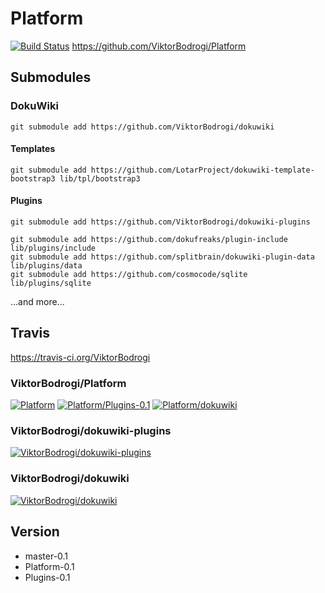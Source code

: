# Platform

[![Build Status](https://travis-ci.org/ViktorBodrogi/Platform.svg)](https://travis-ci.org/ViktorBodrogi/Platform)
 https://github.com/ViktorBodrogi/Platform

## Submodules

### DokuWiki
    git submodule add https://github.com/ViktorBodrogi/dokuwiki

#### Templates
    git submodule add https://github.com/LotarProject/dokuwiki-template-bootstrap3 lib/tpl/bootstrap3

#### Plugins
    git submodule add https://github.com/ViktorBodrogi/dokuwiki-plugins

    git submodule add https://github.com/dokufreaks/plugin-include lib/plugins/include
    git submodule add https://github.com/splitbrain/dokuwiki-plugin-data lib/plugins/data
    git submodule add https://github.com/cosmocode/sqlite lib/plugins/sqlite

...and more...

## Travis

https://travis-ci.org/ViktorBodrogi

### ViktorBodrogi/Platform
[![Platform](https://travis-ci.org/ViktorBodrogi/Platform.svg)](https://travis-ci.org/ViktorBodrogi/Platform)
[![Platform/Plugins-0.1](https://travis-ci.org/ViktorBodrogi/Platform.svg?branch=Platform%2FPlugins-0.1)](https://travis-ci.org/ViktorBodrogi/Platform)
[![Platform/dokuwiki](https://travis-ci.org/ViktorBodrogi/Platform.svg?branch=Platform%2Fdokuwiki)](https://travis-ci.org/ViktorBodrogi/Platform)

### ViktorBodrogi/dokuwiki-plugins
[![ViktorBodrogi/dokuwiki-plugins](https://travis-ci.org/ViktorBodrogi/dokuwiki-plugins.svg)](https://travis-ci.org/ViktorBodrogi/dokuwiki-plugins)

### ViktorBodrogi/dokuwiki
[![ViktorBodrogi/dokuwiki](https://travis-ci.org/ViktorBodrogi/dokuwiki.svg)](https://travis-ci.org/ViktorBodrogi/dokuwiki)

## Version

* master-0.1
* Platform-0.1
* Plugins-0.1
